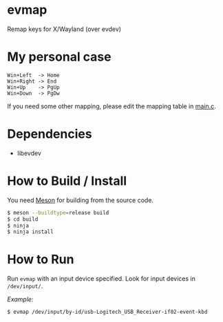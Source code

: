 # evmap
Remap keys for X/Wayland (over evdev)

# My personal case

```
Win+Left  -> Home
Win+Right -> End
Win+Up    -> PgUp
Win+Down  -> PgDw
```

If you need some other mapping, please edit the mapping table in [main.c](main.c).

# Dependencies

- libevdev

# How to Build / Install

You need [Meson](https://mesonbuild.com/) for building from the source code.

```bash
$ meson --buildtype=release build
$ cd build
$ ninja
$ ninja install
```

# How to Run

Run `evmap` with an input device specified. Look for input devices in `/dev/input/`.

*Example:*

```bash
$ evmap /dev/input/by-id/usb-Logitech_USB_Receiver-if02-event-kbd
```
